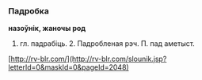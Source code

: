 ### Падробка
**назоўнік, жаночы род**

1. гл. падрабіць. 2. Падробленая рэч. П. пад аметыст.

<a rel="author">[http://rv-blr.com/](http://rv-blr.com/slounik.jsp?letterId=0&maskId=0&pageId=2048)</a>
